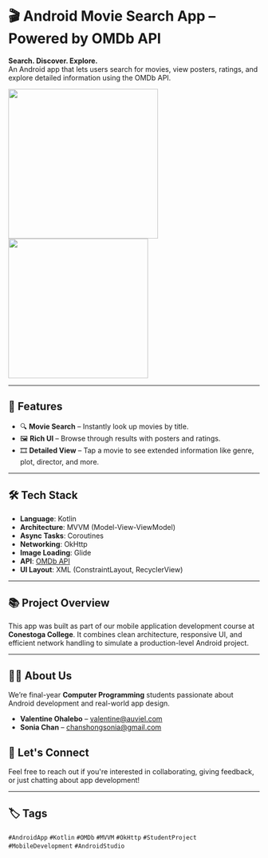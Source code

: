 # 🎬 Android Movie Search App – Powered by OMDb API  
**Search. Discover. Explore.**  
An Android app that lets users search for movies, view posters, ratings, and explore detailed information using the OMDb API.

<p float="left">
  <img src="https://github.com/user-attachments/assets/9fc69906-ea5e-4e3a-a879-ece7f9010c80" width="300" />
  <img src="https://github.com/user-attachments/assets/7b78c59c-85f1-4f75-bf9c-5cb1ce82367b" width="280" />
</p>

---

## 🚀 Features
- 🔍 **Movie Search** – Instantly look up movies by title.
- 🖼️ **Rich UI** – Browse through results with posters and ratings.
- 🎞️ **Detailed View** – Tap a movie to see extended information like genre, plot, director, and more.

---

## 🛠️ Tech Stack
- **Language**: Kotlin  
- **Architecture**: MVVM (Model-View-ViewModel)  
- **Async Tasks**: Coroutines  
- **Networking**: OkHttp  
- **Image Loading**: Glide  
- **API**: [OMDb API](https://www.omdbapi.com/)  
- **UI Layout**: XML (ConstraintLayout, RecyclerView)

---

## 📚 Project Overview
This app was built as part of our mobile application development course at **Conestoga College**. It combines clean architecture, responsive UI, and efficient network handling to simulate a production-level Android project.

---

## 👨‍💻 About Us
We’re final-year **Computer Programming** students passionate about Android development and real-world app design.

- **Valentine Ohalebo** – valentine@auviel.com  
- **Sonia Chan** – chanshongsonia@gmail.com


## 📢 Let's Connect
Feel free to reach out if you're interested in collaborating, giving feedback, or just chatting about app development!

---

## 🏷️ Tags  
`#AndroidApp` `#Kotlin` `#OMDb` `#MVVM` `#OkHttp` `#StudentProject` `#MobileDevelopment` `#AndroidStudio`

